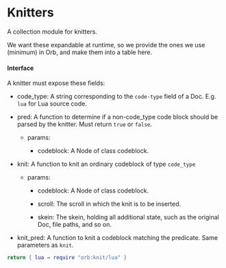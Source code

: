 # Knitters


  A collection module for knitters\.

We want these expandable at runtime, so we provide the ones we use \(minimum\)
in Orb, and make them into a table here\.


#### Interface

A knitter must expose these fields:

- code\_type:  A string corresponding to the `code-type` field of a Doc\.
    E\.g\. `lua` for Lua source code\.

- pred:  A function to determine if a non\-code\_type code block
    should be parsed by the knitter\.  Must return `true` or
    `false`\.

  - params:

    - codeblock:  A Node of class codeblock\.

- knit:  A function to knit an ordinary codeblock of type `code_type`

   - params:

     - codeblock:  A Node of class codeblock\.

     - scroll:  The scroll in which the knit is to be inserted\.

     - skein:  The skein, holding all additional state, such as the original
         Doc, file paths, and so on\.

- knit\_pred:  A function to knit a codeblock matching the predicate\.  Same
    parameters as `knit`\.


```lua
return { lua = require "orb:knit/lua" }
```

